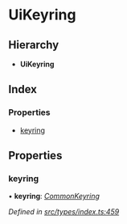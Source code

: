 # UiKeyring

## Hierarchy

* **UiKeyring**

## Index

### Properties

* [keyring](uikeyring.md#keyring)

## Properties

### keyring

• **keyring**: [_CommonKeyring_](../globals.md#commonkeyring)

_Defined in_ [_src/types/index.ts:459_](https://github.com/PolymathNetwork/polymesh-sdk/blob/1221e467/src/types/index.ts#L459)


